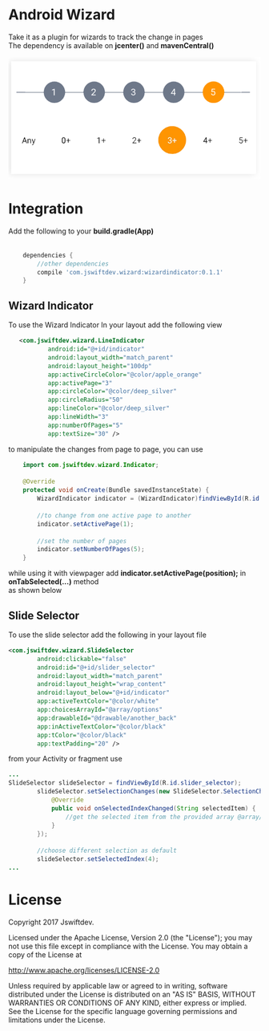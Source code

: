 # Android Wizard
 
Take it as a plugin for wizards to track the change in pages  
The dependency is available on **jcenter()** and **mavenCentral()**

![Image](screenshots/2.png)

# Integration


Add the following to your **build.gradle(App)**
```gradle  

    dependencies {
        //other dependencies
        compile 'com.jswiftdev.wizard:wizardindicator:0.1.1'
    }
```

## Wizard Indicator
To use the Wizard Indicator
In your layout add the following view
```xml
   <com.jswiftdev.wizard.LineIndicator
           android:id="@+id/indicator"
           android:layout_width="match_parent"
           android:layout_height="100dp"
           app:activeCircleColor="@color/apple_orange"
           app:activePage="3"
           app:circleColor="@color/deep_silver"
           app:circleRadius="50"
           app:lineColor="@color/deep_silver"
           app:lineWidth="3"
           app:numberOfPages="5"
           app:textSize="30" />
```
to manipulate the changes from page to page, you can use

```java
    import com.jswiftdev.wizard.Indicator;
    
    @Override
    protected void onCreate(Bundle savedInstanceState) {
        WizardIndicator indicator = (WizardIndicator)findViewById(R.id.indicator);
    
        //to change from one active page to another
        indicator.setActivePage(1);
        
        //set the number of pages
        indicator.setNumberOfPages(5);
    }
```

while using it with viewpager add **indicator.setActivePage(position);** in **onTabSelected(...)** method  
as shown below

## Slide Selector
To use the slide selector add the following in your layout file
```xml
<com.jswiftdev.wizard.SlideSelector
        android:clickable="false"
        android:id="@+id/slider_selector"
        android:layout_width="match_parent"
        android:layout_height="wrap_content"
        android:layout_below="@+id/indicator"
        app:activeTextColor="@color/white"
        app:choicesArrayId="@array/options"
        app:drawableId="@drawable/another_back"
        app:inActiveTextColor="@color/black"
        app:tColor="@color/black"
        app:textPadding="20" />
```

from your Activity or fragment use
```java
...
SlideSelector slideSelector = findViewById(R.id.slider_selector);
        slideSelector.setSelectionChanges(new SlideSelector.SelectionChanges() {
            @Override
            public void onSelectedIndexChanged(String selectedItem) {
                //get the selected item from the provided array @array/options
            }
        });

        //choose different selection as default
        slideSelector.setSelectedIndex(4);
...
```

# License

Copyright 2017 Jswiftdev.

Licensed under the Apache License, Version 2.0 (the "License");
you may not use this file except in compliance with the License.
You may obtain a copy of the License at

http://www.apache.org/licenses/LICENSE-2.0

Unless required by applicable law or agreed to in writing, software
distributed under the License is distributed on an "AS IS" BASIS,
WITHOUT WARRANTIES OR CONDITIONS OF ANY KIND, either express or implied.
See the License for the specific language governing permissions and
limitations under the License.